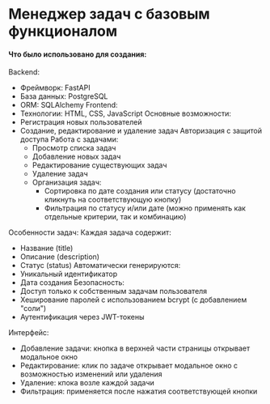 # Менеджер задач с базовым функционалом
#### Что было использовано для создания:
Backend:
  * Фреймворк: FastAPI
  * База данных: PostgreSQL
  * ORM: SQLAlchemy
Frontend:
  * Технологии: HTML, CSS, JavaScript
Основные возможности:
  * Регистрация новых пользователей
  * Создание, редактирование и удаление задач
Авторизация с защитой доступа
  Работа с задачами:
    * Просмотр списка задач
    * Добавление новых задач
    * Редактирование существующих задач
    * Удаление задач
    * Организация задач:
      * Сортировка по дате создания или статусу (достаточно кликнуть на соответствующую кнопку)
      * Фильтрация по статусу и/или дате (можно применять как отдельные критерии, так и комбинацию)

Особенности задач:
Каждая задача содержит:
  * Название (title)
  * Описание (description)
  * Статус (status)
Автоматически генерируются:
  * Уникальный идентификатор
  * Дата создания
Безопасность:
  * Доступ только к собственным задачам пользователя
  * Хеширование паролей с использованием bcrypt (с добавлением "соли")
  * Аутентификация через JWT-токены

Интерфейс:
  * Добавление задачи: кнопка в верхней части страницы открывает модальное окно
  * Редактирование: клик по задаче открывает модальное окно с возможностью изменений или удаления
  * Удаление: кпока возле каждой задачи
  * Фильтрация: применяется после нажатия соответствующей кнопки

